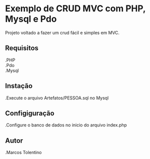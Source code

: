 # Exemplo de CRUD MVC com PHP, Mysql e Pdo

Projeto voltado a fazer um crud fácil e simples em MVC. 

## Requisitos

.PHP  
.Pdo  
.Mysql  

## Instação

.Execute o arquivo Artefatos/PESSOA.sql no Mysql

## Configiguração

.Configure o banco de dados no inicio do arquivo index.php

## Autor

.Marcos Tolentino